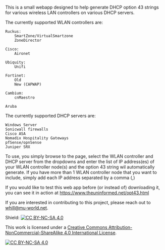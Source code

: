 This is a small webapp designed to help generate DHCP option 43 strings for various wireless LAN controllers on various DHCP servers. 

The currently supported WLAN controllers are:
    
    Ruckus:
        SmartZone/VirtualSmartzone
        ZoneDirector

    Cisco:
        Aironet
        
    Ubiquity:
        Unifi
        
    Fortinet:
        Old
        New (CAPWAP)
        
    Cambium:
        cnMaestro
    
    Aruba

The currently supported DHCP servers are:

    Windows Server
    Sonicwall firewalls
    Cisco ASA
    Nomadix Hospitality Gateways
    pfSense/opnSense
    Juniper SRX

To use, you simply browse to the page, select the WLAN controller and DHCP server from the dropdowns and enter the list of IP address(es) of your WLAN controller node(s) and the option 43 string wil automatically generate. If you have more than 1 WLAN controller node that you want to include, simply add each IP address separated by a comma (,)

If you would like to test this web app before (or instead of) downloading it, you can see it in action at https://www.theuninformed.net/opt43.html

If you are interested in contributing to this project, please reach out to whill@mu-world.net.

Shield: [![CC BY-NC-SA 4.0][cc-by-nc-sa-shield]][cc-by-nc-sa]

This work is licensed under a
[Creative Commons Attribution-NonCommercial-ShareAlike 4.0 International License][cc-by-nc-sa].

[![CC BY-NC-SA 4.0][cc-by-nc-sa-image]][cc-by-nc-sa]

[cc-by-nc-sa]: http://creativecommons.org/licenses/by-nc-sa/4.0/
[cc-by-nc-sa-image]: https://licensebuttons.net/l/by-nc-sa/4.0/88x31.png
[cc-by-nc-sa-shield]: https://img.shields.io/badge/License-CC%20BY--NC--SA%204.0-lightgrey.svg
